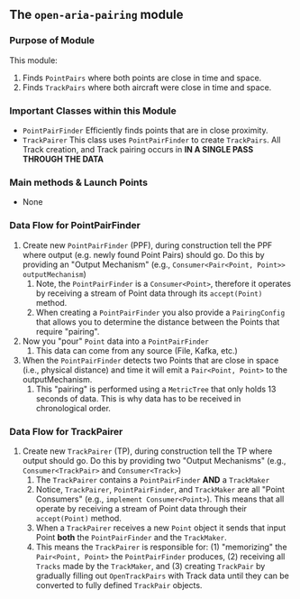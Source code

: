 ## The `open-aria-pairing` module

### Purpose of Module

This module:

1. Finds `PointPairs` where both points are close in time and space.
2. Finds `TrackPairs` where both aircraft were close in time and space.

### Important Classes within this Module

- `PointPairFinder` Efficiently finds points that are in close proximity.
- `TrackPairer` This class uses `PointPairFinder` to create `TrackPairs`. All Track creation, and Track pairing occurs in **IN A SINGLE PASS THROUGH THE DATA**

### Main methods & Launch Points

- None

### Data Flow for PointPairFinder

1. Create new `PointPairFinder` (PPF), during construction tell the PPF where output (e.g. newly found Point Pairs) should go. Do this by providing an "Output Mechanism" (e.g., `Consumer<Pair<Point, Point>> outputMechanism`)
    1. Note, the `PointPairFinder` is a `Consumer<Point>`, therefore it operates by receiving a stream of Point data through its `accept(Point)` method.
    2. When creating a `PointPairFinder` you also provide a `PairingConfig` that allows you to determine the distance between the Points that require "pairing".
2. Now you "pour" `Point` data into a `PointPairFinder`
    1. This data can come from any source (File, Kafka, etc.)
3. When the `PointPairFinder` detects two Points that are close in space (i.e., physical distance) and time it will emit a `Pair<Point, Point>` to the outputMechanism.
    1. This "pairing" is performed using a `MetricTree` that only holds 13 seconds of data. This is why data has to be received in chronological order.

### Data Flow for TrackPairer

1. Create new `TrackPairer` (TP), during construction tell the TP where output should go. Do this by providing two "Output Mechanisms" (e.g., `Consumer<TrackPair>` and `Consumer<Track>`)
    1. The `TrackPairer` contains a `PointPairFinder` **AND** a `TrackMaker`
    2. Notice, `TrackPairer`, `PointPairFinder`, and `TrackMaker` are all "Point Consumers" (e.g., `implement Consumer<Point>`). This means that all operate by receiving a stream of Point data through their `accept(Point)` method.
    3. When a `TrackPairer` receives a new `Point` object it sends that input Point **both** the `PointPairFinder` and the `TrackMaker`.
    4. This means the `TrackPairer` is responsible for: (1) "memorizing" the `Pair<Point, Point>` the `PointPairFinder` produces, (2) receiving all `Tracks` made by the `TrackMaker`, and (3) creating `TrackPair` by gradually filling out `OpenTrackPairs` with Track data until they can be converted to fully defined `TrackPair` objects. 
